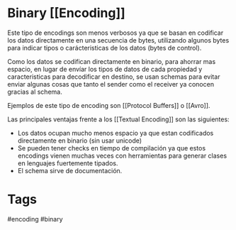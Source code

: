 # Binary [[Encoding]]
Este tipo de encodings son menos verbosos ya que se basan en codificar los datos directamente en una secuencia de bytes, utilizando algunos bytes para indicar tipos o carácteristicas de los datos (bytes de control).

Como los datos se codifican directamente en binario, para ahorrar mas espacio, en lugar de envíar los tipos de datos de cada propiedad y caracteristicas para decodificar en destino, se usan schemas para evitar enviar algunas cosas que tanto el sender como el receiver ya conocen gracias al schema.

Ejemplos de este tipo de encoding son [[Protocol Buffers]] o [[Avro]].

Las principales ventajas frente a los [[Textual Encoding]] son las siguientes:
* Los datos ocupan mucho menos espacio ya que estan codificados directamente en binario (sin usar unicode)
* Se pueden tener checks en tiempo de compilación ya que estos encodings vienen muchas veces con herramientas para generar clases en lenguajes fuertemente tipados.
* El schema sirve de documentación.

# Tags
#encoding #binary